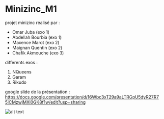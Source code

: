 # Minizinc_M1

projet minizinc réalisé par : 
* Omar Juba (exo 1)
* Abdellah Bourbia (exo 1)
* Maxence Marot (exo 2)
* Maignan Quentin (exo 2)
* Chafik Akmouche (exo 3)

differents exos :
1. NQueens
2. Garam
3. Rikudo

google slide de la présentation : 
https://docs.google.com/presentation/d/16Wbc3xT29a9aLTRGpU5dyR27R75lCMzwjMXl0GK8f1w/edit?usp=sharing

![alt text](https://www.minizinc.org/doc-2.2.0/en/static/MiniZn_logo_2.svg)
